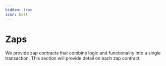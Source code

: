 ```yaml
---
hidden: true
icon: bolt
---
```


# Zaps

We provide zap contracts that combine logic and functionality into a single transaction. This section will provide detail on each zap contract.

